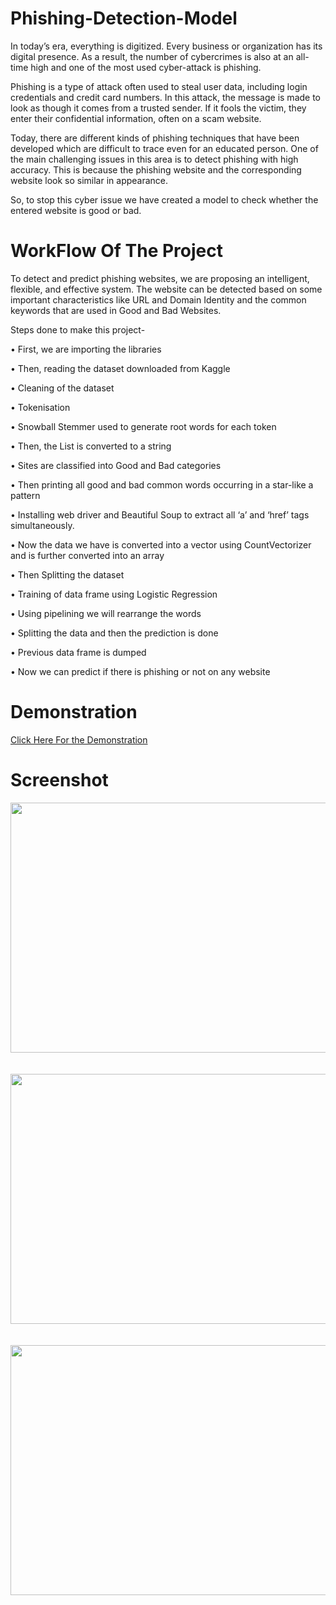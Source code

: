 # Phishing-Detection-Model
In today’s era, everything is digitized. Every business or organization has its digital presence. As a result, the number of cybercrimes is also at an all-time high and one of the most used cyber-attack is phishing.

Phishing is a type of attack often used to steal user data, including login credentials and credit card numbers. In this attack, the message is made to look as though it comes from a trusted sender. If it fools the victim, they enter their confidential information, often on a scam website.

Today, there are different kinds of phishing techniques that have been developed which are difficult to trace even for an educated person. One of the main challenging issues in this area is to detect phishing with high accuracy. This is because the phishing website and the corresponding website look so similar in appearance.
  
So, to stop this cyber issue we have created a model to check whether the entered website is good or bad. 

# WorkFlow Of The Project
To detect and predict phishing websites, we are proposing an intelligent, flexible, and effective system.
The website can be detected based on some important characteristics like URL and Domain Identity and the common keywords that are used in Good and Bad Websites. 
 
Steps done to make this project-

•	First, we are importing the libraries

•	Then, reading the dataset downloaded from Kaggle

•	Cleaning of the dataset

•	Tokenisation

•	Snowball Stemmer used to generate root words for each token

•	Then, the List is converted to a string

•	Sites are classified into Good and Bad categories

•	Then printing all good and bad common words occurring in a star-like a pattern

•	Installing web driver and Beautiful Soup to extract all ‘a’ and ‘href’ tags simultaneously. 

•	Now the data we have is converted into a vector using CountVectorizer and is further converted into an array

•	Then Splitting the dataset

•	Training of data frame using Logistic Regression

•	Using pipelining we will rearrange the words

•	Splitting the data and then the prediction is done

•	Previous data frame is dumped

•	Now we can predict if there is phishing or not on any website

# Demonstration
[Click Here For the Demonstration](https://drive.google.com/file/d/1mf6xgTBNtrZwWouB5DXUaKrFZwDca3AT/view)

# Screenshot
<p align="center">
  <img height="400px" width="800px" src="/SS/2.png">
  <br>
  <br>
  <br>
  <img height="400px" width="800px" src="/SS/33.png">
  <br>
  <br>
  <br>
  <img height="400px" width="800px" src="/SS/1.png">
</p>



